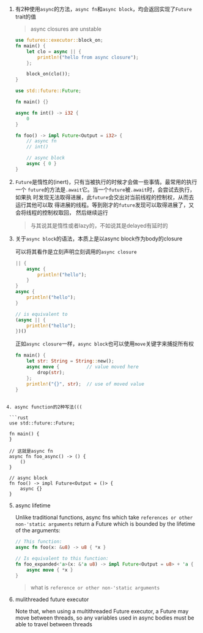 1. 有2种使用`async`的方法，`async fn`和`async block`，均会返回实现了`Future`
   trait的值

   > async closures are unstable
   ```rust
   use futures::executor::block_on;
   fn main() {
       let clo = async || {
           println!("hello from async closure");
       };

       block_on(clo());
   }
   ```

    ```rust
    use std::future::Future;

    fn main() {}

    async fn int() -> i32 {
        0
    }

    fn foo() -> impl Future<Output = i32> {
        // async fn
        // int()

        // async block
        async { 0 }
    }
    ```

2. `Future`是惰性的(inert)，只有当被执行的时候才会做一些事情。最常用的执行一个
   `future`的方法是`.await`它。当一个`future`被`.await`时，会尝试去执行，如果执
   时发现无法取得进展，此`future`会交出对当前线程的控制权，从而去运行其他可以取
   得进展的线程。等到刚才的`future`发现可以取得进展了，又会将线程的控制权取回，
   然后继续运行

   > 与其说其是惰性或者lazy的，不如说其是delayed有延时的

3. 关于`async block`的语法，本质上是以async block作为body的closure

   可以将其看作是立刻声明立刻调用的`async closure`

   ```rust
   || {
       async {
           println!("hello");
       }
   }
   async {
       println!("hello");
   }

   // is equivalent to 
   (async || {
       println!("hello");
   })()
   ```

   正如`async closure`一样，`async block`也可以使用`move`关键字来捕捉所有权

   ```rust
   fn main() {
       let str: String = String::new();
       async move {          // value moved here
           drop(str);
       };
       println!("{}", str);  // use of moved value
   }
  ```

4. async function的2种写法(((

   ```rust
   use std::future::Future;

   fn main() {
   }

   // 这就是async fn
   async fn foo_async() -> () {
       ()
   }
   
   // async block
   fn foo() -> impl Future<Output = ()> {
       async {}
   }
   ```

5. async lifetime

   Unlike traditional functions, async fns which take `references or other 
   non-'static arguments` return a Future which is bounded by the lifetime 
   of the arguments:

   ```rust
   // This function:
   async fn foo(x: &u8) -> u8 { *x }

   // Is equivalent to this function:
   fn foo_expanded<'a>(x: &'a u8) -> impl Future<Output = u8> + 'a {
       async move { *x }
   }
   ```

   > what is `reference or other non-'static arguments`

6. mulithreaded future executor

   Note that, when using a multithreaded Future executor, a Future may move between 
   threads, so any variables used in async bodies must be able to travel between 
   threads
